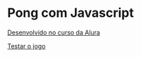 # Pong com Javascript
[Desenvolvido no curso da Alura](https://cursos.alura.com.br/course/pong-javascript)

[Testar o jogo](https://editor.p5js.org/rafaelswitek/full/IpPuHiHjS)